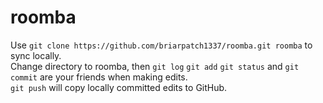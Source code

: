 # roomba
Use `git clone https://github.com/briarpatch1337/roomba.git roomba` to sync locally.  
Change directory to roomba, then `git log` `git add` `git status` and `git commit` are your friends when making edits.  
`git push` will copy locally committed edits to GitHub.  
